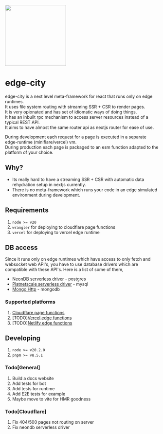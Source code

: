 <img src="https://github.com/pyrossh/edge-city/assets/1687946/29f61137-d467-4730-9368-29ffb259c192" width="200px">

# edge-city

edge-city is a next level meta-framework for react that runs only on edge runtimes.  
It uses file system routing with streaming SSR + CSR to render pages.  
It is very opionated and has set of idiomatic ways of doing things.  
It has an inbuilt rpc mechanism to access server resources instead of a typical REST API.  
It aims to have almost the same router api as nextjs router for ease of use.  

During development each request for a page is executed in a separate edge-runtime (miniflare/vercel) vm.  
During production each page is packaged to an esm function adapted to the platform of your choice.  

## Why?
* Its really hard to have a streaming SSR + CSR with automatic data rehydration setup in nextjs currently.  
* There is no meta-framework which runs your code in an edge simulated environment during development.  

## Requirements
1. `node >= v20`
2. `wrangler` for deploying to cloudflare page functions
3. `vercel` for deploying to vercel edge runtime

## DB access
Since it runs only on edge runtimes which have access to only fetch and websocket web API's, you have to use database drivers
which are compatible with these API's. Here is a list of some of them,

* [NeonDB serverless driver](https://github.com/neondatabase/serverless) - postgres
* [Platnetscale serverless driver](https://planetscale.com/docs/tutorials/planetscale-serverless-driver) - mysql
* [Mongo Http](https://github.com/patrick-kw-chiu/mongo-http.js) - mongodb


### Supported platforms
1. [Cloudflare page functions](https://developers.cloudflare.com/pages/platform/functions/routing/)
2. [TODO][Vercel edge functions](https://vercel.com/docs/concepts/functions/edge-functions)
3. [TODO][Netlify edge functions](https://docs.netlify.com/edge-functions/overview/)

## Developing

1. `node >= v20.2.0`
2. `pnpm >= v8.5.1`

### Todo[General]
1. Build a docs website
2. Add tests for bot
3. Add tests for runtime
4. Add E2E tests for example
5. Maybe move to vite for HMR goodness

### Todo[Cloudflare]
1. Fix 404/500 pages not routing on server
2. Fix neondb serverless driver